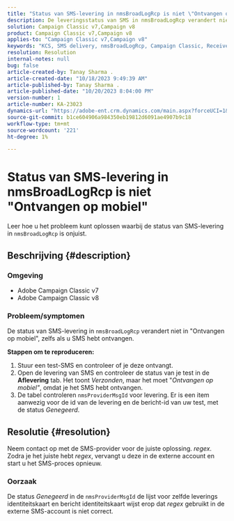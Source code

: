 ```yaml
---
title: "Status van SMS-levering in nmsBroadLogRcp is niet \"Ontvangen op mobiel\""
description: De leveringsstatus van SMS in nmsBroadLogRcp verandert niet in "Ontvangen op mobiel", zelfs als de gebruiker SMS heeft ontvangen.
solution: Campaign Classic v7,Campaign v8
product: Campaign Classic v7,Campaign v8
applies-to: "Campaign Classic v7,Campaign v8"
keywords: "KCS, SMS delivery, nmsBroadLogRcp, Campaign Classic, Received on mobile"
resolution: Resolution
internal-notes: null
bug: false
article-created-by: Tanay Sharma .
article-created-date: "10/18/2023 9:49:39 AM"
article-published-by: Tanay Sharma .
article-published-date: "10/20/2023 8:04:00 PM"
version-number: 1
article-number: KA-23023
dynamics-url: "https://adobe-ent.crm.dynamics.com/main.aspx?forceUCI=1&pagetype=entityrecord&etn=knowledgearticle&id=6764ffa4-9b6d-ee11-8df0-6045bd0061cb"
source-git-commit: b1ce604906a984350eb19812d6091ae4907b9c18
workflow-type: tm+mt
source-wordcount: '221'
ht-degree: 1%

---
```


# Status van SMS-levering in nmsBroadLogRcp is niet &quot;Ontvangen op mobiel&quot;


Leer hoe u het probleem kunt oplossen waarbij de status van SMS-levering in `nmsBroadLogRcp` is onjuist.

## Beschrijving {#description}


### Omgeving

- Adobe Campaign Classic v7
- Adobe Campaign Classic v8


### Probleem/symptomen

De status van SMS-levering in `nmsBroadLogRcp` verandert niet in &quot;Ontvangen op mobiel&quot;, zelfs als u SMS hebt ontvangen.

<b>Stappen om te reproduceren:</b>

1. Stuur een test-SMS en controleer of je deze ontvangt.
2. Open de levering van SMS en controleer de status van je test in de <b>Aflevering</b> tab. Het toont *Verzonden*, maar het moet &quot;*Ontvangen op mobiel&quot;*, omdat je het SMS hebt ontvangen.
3. De tabel controleren `nmsProviderMsgId` voor levering. Er is een item aanwezig voor de id van de levering en de bericht-id van uw test, met de status *Genegeerd*.



## Resolutie {#resolution}


Neem contact op met de SMS-provider voor de juiste oplossing. *regex*. Zodra je het juiste hebt *regex*, vervangt u deze in de externe account en start u het SMS-proces opnieuw.

### Oorzaak

De status *Genegeerd* in de `nmsProviderMsgId` de lijst voor zelfde leverings identiteitskaart en bericht identiteitskaart wijst erop dat *regex* gebruikt in de externe SMS-account is niet correct.
